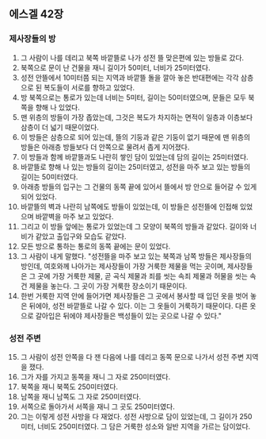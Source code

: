 ## 에스겔 42장

### 제사장들의 방
1. 그 사람이 나를 데리고 북쪽 바깥뜰로 나가 성전 뜰 맞은편에 있는 방들로 갔다.
2. 북쪽으로 문이 난 건물을 재니 길이가 50미터, 너비가 25미터였다.
3. 성전 안뜰에서 10미터쯤 되는 지역과 바깥뜰 돌을 깔아 놓은 반대편에는 각각 삼층으로 된 복도들이 서로를 향하고 있었다.
4. 방 북쪽으로는 통로가 있는데 너비는 5미터, 길이는 50미터였으며, 문들은 모두 북쪽을 향해 나 있었다.
5. 맨 위층의 방들이 가장 좁았는데, 그것은 복도가 차지하는 면적이 일층과 이층보다 삼층이 더 넓기 때문이었다.
6. 이 방들은 삼층으로 되어 있는데, 뜰의 기둥과 같은 기둥이 없기 때문에 맨 위층의 방들은 아래층 방들보다 더 안쪽으로 물려서 좁게 지어졌다.
7. 이 방들과 함께 바깥뜰과도 나란히 쌓인 담이 있었는데 담의 길이는 25미터였다.
8. 바깥뜰로 향해 나 있는 방들의 길이는 25미터였고, 성전을 마주 보고 있는 방들의 길이는 50미터였다.
9. 아래층 방들의 입구는 그 건물의 동쪽 끝에 있어서 뜰에서 방 안으로 들어갈 수 있게 되어 있었다.
10. 바깥뜰의 벽과 나란히 남쪽에도 방들이 있었는데, 이 방들은 성전뜰에 인접해 있었으며 바깥벽을 마주 보고 있었다.
11. 그리고 이 방들 앞에는 통로가 있었는데 그 모양이 북쪽의 방들과 같았다. 길이와 너비가 같았고 출입구와 모습도 같았다.
12. 모든 방으로 통하는 통로의 동쪽 끝에는 문이 있었다.
13. 그 사람이 내게 말했다. "성전뜰을 마주 보고 있는 북쪽과 남쪽 방들은 제사장들의 방인데, 여호와께 나아가는 제사장들이 가장 거룩한 제물을 먹는 곳이며, 제사장들은 그 곳에 가장 거룩한 제물, 곧 곡식 제물과 죄를 씻는 속죄 제물과 허물을 씻는 속건 제물을 놓는다. 그 곳이 가장 거룩한 장소이기 때문이다.
14. 한번 거룩한 지역 안에 들어가면 제사장들은 그 곳에서 봉사할 때 입던 옷을 벗어 놓은 뒤에야, 성전 바깥뜰로 나갈 수 있다. 이는 그 옷들이 거룩하기 때문이다. 다른 옷으로 갈아입은 뒤에야 제사장들은 백성들이 있는 곳으로 나갈 수 있다."
### 성전 주변
15. 그 사람이 성전 안쪽을 다 잰 다음에 나를 데리고 동쪽 문으로 나가서 성전 주변 지역을 쟀다.
16. 그가 자를 가지고 동쪽을 재니 그 자로 250미터였다.
17. 북쪽을 재니 북쪽도 250미터였다.
18. 남쪽을 재니 남쪽도 그 자로 250미터였다.
19. 서쪽으로 돌아가서 서쪽을 재니 그 곳도 250미터였다.
20. 그는 이렇게 성전 사방을 다 재었다. 성전 사방으로 담이 있었는데, 그 길이가 250미터, 너비도 250미터였다. 그 담은 거룩한 성소와 일반 지역을 가르는 담이었다.
